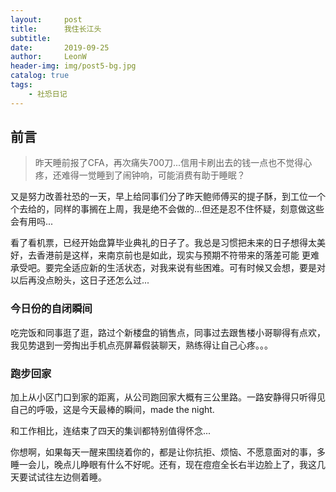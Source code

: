 ```yaml
---
layout:     post
title:      我住长江头
subtitle:   
date:       2019-09-25
author:     LeonW
header-img: img/post5-bg.jpg
catalog: true
tags:
    - 社恐日记
---
```

## 前言

> 昨天睡前报了CFA，再次痛失700刀...信用卡刷出去的钱一点也不觉得心疼，还难得一觉睡到了闹钟响，可能消费有助于睡眠？
>


又是努力改善社恐的一天，早上给同事们分了昨天鲍师傅买的提子酥，到工位一个个去给的，同样的事搁在上周，我是绝不会做的...但还是忍不住怀疑，刻意做这些会有用吗...

看了看机票，已经开始盘算毕业典礼的日子了。我总是习惯把未来的日子想得太美好，去香港前是这样，来南京前也是如此，现实与预期不符带来的落差可能 更难承受吧。要完全适应新的生活状态，对我来说有些困难。可有时候又会想，要是对以后再没点盼头，这日子还怎么过...

### 今日份的自闭瞬间

吃完饭和同事逛了逛，路过个新楼盘的销售点，同事过去跟售楼小哥聊得有点欢，我见势退到一旁掏出手机点亮屏幕假装聊天，熟练得让自己心疼。。。

###  跑步回家

加上从小区门口到家的距离，从公司跑回家大概有三公里路。一路安静得只听得见自己的呼吸，这是今天最棒的瞬间，made the night. 

和工作相比，连结束了四天的集训都特别值得怀念...

你想啊，如果每天一醒来围绕着你的，都是让你抗拒、烦恼、不愿意面对的事，多睡一会儿，晚点儿睁眼有什么不好呢。还有，现在痘痘全长右半边脸上了，我这几天要试试往左边侧着睡。
